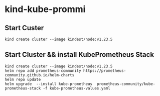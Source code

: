 # kind-kube-prommi

## Start Custer
```
kind create cluster --image kindest/node:v1.23.5
```


## Start Cluster && install KubePrometheus Stack
```
kind create cluster --image kindest/node:v1.23.5
helm repo add prometheus-community https://prometheus-community.github.io/helm-charts
helm repo update
helm upgrade  --install kube-prometheus  prometheus-community/kube-prometheus-stack -f kube-prometheus-values.yaml 
```